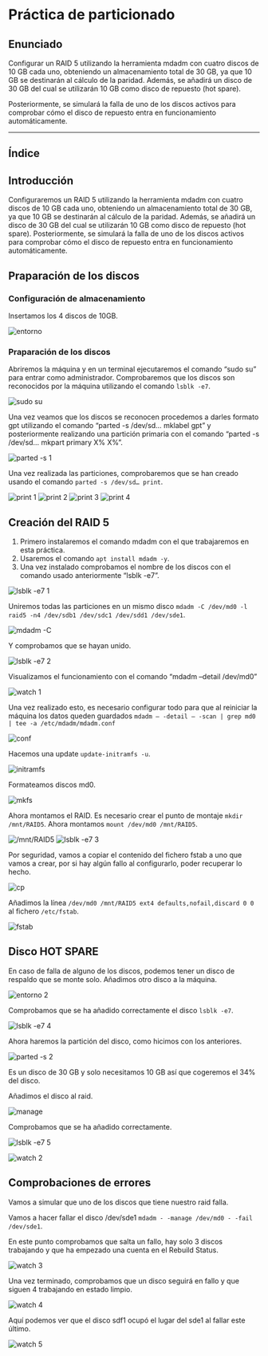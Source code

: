 # **Práctica de particionado**

## Enunciado

Configurar un RAID 5 utilizando la herramienta mdadm con cuatro discos de 10 GB cada uno, obteniendo un almacenamiento total de 30 GB, ya que 10 GB se destinarán al cálculo de la paridad. Además, se añadirá un disco de 30 GB del cual se utilizarán 10 GB como disco de repuesto (hot spare).

Posteriormente, se simulará la falla de uno de los discos activos para comprobar cómo el disco de repuesto entra en funcionamiento automáticamente.

---

## Índice

## Introducción

Configuraremos un RAID 5 utilizando la herramienta mdadm con cuatro discos de 10 GB cada uno, obteniendo un almacenamiento total de 30 GB, ya que 10 GB se destinarán al cálculo de la paridad. Además, se añadirá un disco de 30 GB del cual se utilizarán 10 GB como disco de repuesto (hot spare). Posteriormente, se simulará la falla de uno de los discos activos para comprobar cómo el disco de repuesto entra en funcionamiento automáticamente.

## Praparación de los discos

### Configuración de almacenamiento

Insertamos los 4 discos de 10GB.

![entorno](./img/p1/entorno.png)

### Praparación de los discos

Abriremos la máquina y en un terminal ejecutaremos el comando “sudo su” para entrar como administrador.
Comprobaremos que los discos son reconocidos por la máquina utilizando el comando `lsblk -e7`.

![sudo su](./img/p2/1.png)

Una vez veamos que los discos se reconocen procedemos a darles formato gpt utilizando el comando “parted -s /dev/sd… mklabel gpt” y posteriormente realizando una partición primaria con el comando “parted -s /dev/sd… mkpart primary X% X%”.

![parted -s 1](./img/p2/2.png)

Una vez realizada las particiones, comprobaremos que se han creado usando el comando `parted -s /dev/sd… print`.

![print 1](./img/p2/3.png)
![print 2](./img/p2/4.png)
![print 3](./img/p2/5.png)
![print 4](./img/p2/6.png)

## Creación del RAID 5

1. Primero instalaremos el comando mdadm con el que trabajaremos en esta práctica.
2. Usaremos el comando `apt install mdadm -y`.
3. Una vez instalado comprobamos el nombre de los discos con el comando usado anteriormente “lsblk -e7”.

![lsblk -e7 1](./img/p3/1.png)

Uniremos todas las particiones en un mismo disco `mdadm -C /dev/md0 -l raid5 -n4 /dev/sdb1 /dev/sdc1 /dev/sdd1 /dev/sde1`.

![mdadm -C](./img/p3/2.png)

Y comprobamos que se hayan unido.

![lsblk -e7 2](./img/p3/3.png)

Visualizamos el funcionamiento con el comando “mdadm –detail /dev/md0”

![watch 1](./img/p3/4.png)

Una vez realizado esto, es necesario configurar todo para que al reiniciar la máquina los datos queden guardados `mdadm – -detail – -scan | grep md0 | tee -a /etc/mdadm/mdadm.conf`

![conf](./img/p3/5.png)

Hacemos una update `update-initramfs -u`.

![initramfs](./img/p3/6.png)

Formateamos discos md0.

![mkfs](./img/p3/7.png)

Ahora montamos el RAID. Es necesario crear el punto de montaje `mkdir /mnt/RAID5`. Ahora montamos `mount /dev/md0 /mnt/RAID5`.

![/mnt/RAID5](./img/p3/8.png)
![lsblk -e7 3](./img/p3/9.png)

Por seguridad, vamos a copiar el contenido del fichero fstab a uno que vamos a crear, por si hay algún fallo al configurarlo, poder recuperar lo hecho.

![cp](./img/p3/10.png)

Añadimos la línea `/dev/md0 /mnt/RAID5 ext4 defaults,nofail,discard 0 0` al fichero `/etc/fstab`.

![fstab](./img/p3/11.png)

## Disco HOT SPARE

En caso de falla de alguno de los discos, podemos tener un disco de respaldo que se monte solo. Añadimos otro disco a la máquina.

![entorno 2](./img/p4/1.png)

Comprobamos que se ha añadido correctamente el disco `lsblk -e7`.

![lsblk -e7 4](./img/p4/2.png)

Ahora haremos la partición del disco, como hicimos con los anteriores.

![parted -s 2](./img/p4/3.png)

Es un disco de 30 GB y solo necesitamos 10 GB así que cogeremos el 34% del disco.

Añadimos el disco al raid.

![manage](./img/p4/4.png)

Comprobamos que se ha añadido correctamente.

![lsblk -e7 5](./img/p4/5.png)

![watch 2](./img/p4/6.png)

## Comprobaciones de errores

Vamos a simular que uno de los discos que tiene nuestro raid falla.

Vamos a hacer fallar el disco /dev/sde1 `mdadm - -manage /dev/md0 - -fail /dev/sde1`.

En este punto comprobamos que salta un fallo, hay solo 3 discos trabajando y que ha empezado una cuenta en el Rebuild Status.

![watch 3](./img/p5/1.png)

Una vez terminado, comprobamos que un disco seguirá en fallo y que siguen 4 trabajando en estado limpio.

![watch 4](./img/p5/2.png)

Aquí podemos ver que el disco sdf1 ocupó el lugar del sde1 al fallar este último.

![watch 5](./img/p5/3.png)
